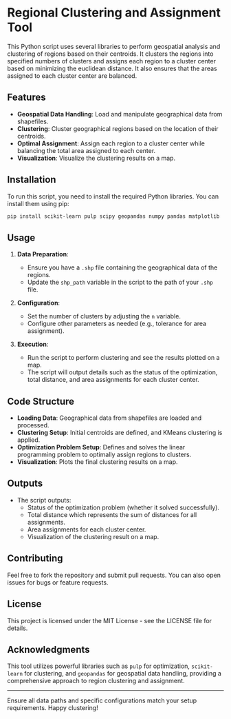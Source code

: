 # Regional Clustering and Assignment Tool

This Python script uses several libraries to perform geospatial analysis and clustering of regions based on their centroids. It clusters the regions into specified numbers of clusters and assigns each region to a cluster center based on minimizing the euclidean distance. It also ensures that the areas assigned to each cluster center are balanced.

## Features

- **Geospatial Data Handling**: Load and manipulate geographical data from shapefiles.
- **Clustering**: Cluster geographical regions based on the location of their centroids.
- **Optimal Assignment**: Assign each region to a cluster center while balancing the total area assigned to each center.
- **Visualization**: Visualize the clustering results on a map.

## Installation

To run this script, you need to install the required Python libraries. You can install them using pip:

```bash
pip install scikit-learn pulp scipy geopandas numpy pandas matplotlib
```

## Usage

1. **Data Preparation**:
   - Ensure you have a `.shp` file containing the geographical data of the regions.
   - Update the `shp_path` variable in the script to the path of your `.shp` file.

2. **Configuration**:
   - Set the number of clusters by adjusting the `n` variable.
   - Configure other parameters as needed (e.g., tolerance for area assignment).

3. **Execution**:
   - Run the script to perform clustering and see the results plotted on a map.
   - The script will output details such as the status of the optimization, total distance, and area assignments for each cluster center.

## Code Structure

- **Loading Data**: Geographical data from shapefiles are loaded and processed.
- **Clustering Setup**: Initial centroids are defined, and KMeans clustering is applied.
- **Optimization Problem Setup**: Defines and solves the linear programming problem to optimally assign regions to clusters.
- **Visualization**: Plots the final clustering results on a map.

## Outputs

- The script outputs:
  - Status of the optimization problem (whether it solved successfully).
  - Total distance which represents the sum of distances for all assignments.
  - Area assignments for each cluster center.
  - Visualization of the clustering result on a map.

## Contributing

Feel free to fork the repository and submit pull requests. You can also open issues for bugs or feature requests.

## License

This project is licensed under the MIT License - see the LICENSE file for details.

## Acknowledgments

This tool utilizes powerful libraries such as `pulp` for optimization, `scikit-learn` for clustering, and `geopandas` for geospatial data handling, providing a comprehensive approach to region clustering and assignment.

---

Ensure all data paths and specific configurations match your setup requirements. Happy clustering!

